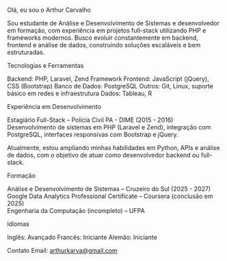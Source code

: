 Olá, eu sou o Arthur Carvalho

Sou estudante de Análise e Desenvolvimento de Sistemas e desenvolvedor em formação, com experiência em projetos full-stack utilizando PHP e frameworks modernos. Busco evoluir constantemente em backend, frontend e análise de dados, construindo soluções escaláveis e bem estruturadas.

Tecnologias e Ferramentas

  Backend: PHP, Laravel, Zend Framework
  Frontend: JavaScript (jQuery), CSS (Bootstrap)
  Banco de Dados: PostgreSQL
  Outros: Git, Linux, suporte básico em redes e infraestrutura
  Dados: Tableau, R

Experiência em Desenvolvimento

  Estagiário Full-Stack – Polícia Civil PA - DIME (2015 - 2016)
  Desenvolvimento de sistemas em PHP (Laravel e Zend), integração com PostgreSQL, interfaces responsivas com Bootstrap e jQuery.
  
  Atualmente, estou ampliando minhas habilidades em Python, APIs e análise de dados, com o objetivo de atuar como desenvolvedor backend ou full-stack.

Formação

  Análise e Desenvolvimento de Sistemas – Cruzeiro do Sul (2025 - 2027)
  Google Data Analytics Professional Certificate – Coursera (conclusão em 2025)  
  Engenharia da Computação (incompleto) – UFPA

Idiomas

  Inglês: Avançado
  Francês: Iniciante
  Alemão: Iniciante

Contato
  Email: arthurkarva@gmail.com
